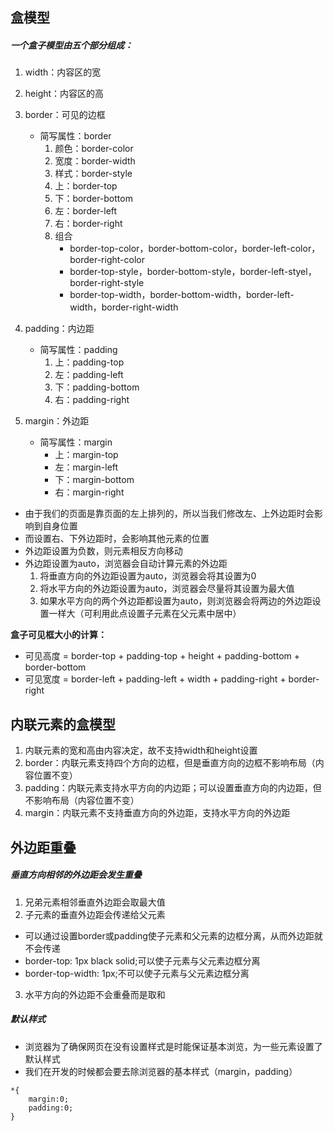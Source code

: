 ## 盒模型
##### 一个盒子模型由五个部分组成：
1. width：内容区的宽
2. height：内容区的高

3. border：可见的边框
   - 简写属性：border
     1. 颜色：border-color
     2. 宽度：border-width
     3. 样式：border-style
     4. 上：border-top
     5. 下：border-bottom
     6. 左：border-left
     7. 右：border-right
     8. 组合
        - border-top-color，border-bottom-color，border-left-color，border-right-color
        - border-top-style，border-bottom-style，border-left-styel，border-right-style
        - border-top-width，border-bottom-width，border-left-width，border-right-width

4. padding：内边距
    - 简写属性：padding 
      1. 上：padding-top
      2. 左：padding-left
      3. 下：padding-bottom
      4. 右：padding-right

5. margin：外边距
    - 简写属性：margin
      - 上：margin-top
      - 左：margin-left
      - 下：margin-bottom
      - 右：margin-right

- 由于我们的页面是靠页面的左上排列的，所以当我们修改左、上外边距时会影响到自身位置 
- 而设置右、下外边距时，会影响其他元素的位置
- 外边距设置为负数，则元素相反方向移动
- 外边距设置为auto，浏览器会自动计算元素的外边距
   1. 将垂直方向的外边距设置为auto，浏览器会将其设置为0
   2. 将水平方向的外边距设置为auto，浏览器会尽量将其设置为最大值
   3. 如果水平方向的两个外边距都设置为auto，则浏览器会将两边的外边距设置一样大（可利用此点设置子元素在父元素中居中）

**盒子可见框大小的计算：**
- 可见高度 = border-top + padding-top + height + padding-bottom + border-bottom
- 可见宽度 = border-left + padding-left + width + padding-right + border-right

## 内联元素的盒模型
1. 内联元素的宽和高由内容决定，故不支持width和height设置
2. border：内联元素支持四个方向的边框，但是垂直方向的边框不影响布局（内容位置不变）
3. padding：内联元素支持水平方向的内边距；可以设置垂直方向的内边距，但不影响布局（内容位置不变）
4. margin：内联元素不支持垂直方向的外边距，支持水平方向的外边距
     
## 外边距重叠
##### 垂直方向相邻的外边距会发生重叠
1. 兄弟元素相邻垂直外边距会取最大值
2. 子元素的垂直外边距会传递给父元素
- 可以通过设置border或padding使子元素和父元素的边框分离，从而外边距就不会传递
- border-top: 1px black solid;可以使子元素与父元素边框分离
- border-top-width: 1px;不可以使子元素与父元素边框分离
3. 水平方向的外边距不会重叠而是取和
     
##### 默认样式
- 浏览器为了确保网页在没有设置样式是时能保证基本浏览，为一些元素设置了默认样式
- 我们在开发的时候都会要去除浏览器的基本样式（margin，padding）

```
*{
    margin:0;
    padding:0;
}
```
